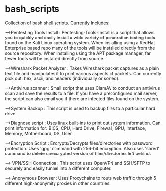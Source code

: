 # bash_scripts

Collection of bash shell scripts. Currently Includes:

-->Pentesting Tools Install : Pentesting-Tools-Install is a script that allows you to quickly and easily install a wide variety of penatration testing tools found on the Kali Linux operating system. When installing using a RedHat Enterprise based repo many of the tools will be installed directly from the source repository. When installing using the APT package manager, far fewer tools will be installed directly from source. 

-->Wireshark Packet Analyzer : Takes Wireshark packet captures as a plain text file and manipulates it to print various aspects of packets. Can currently pick out: hex, ascii, and headers (individually or sorted). 

-->Antivirus scanner : Small script that uses ClamAV to conduct an antivirus scan and save the results to a file. If you have a preconfigured mail server, the script can also email you if there are infected files found on the system. 

-->System Backup : This script is used to backup files to a particular hard drive.

-->Diagnose script : Uses linux built-ins to print out system information. Can print information for: BIOS, CPU, Hard Drive, Firewall, GPU, Interface, Memory, Motherboard, OS, User.

-->Encryption Script : Encrypts/Decrypts files/directories with password protection. Uses 'gpg' command with 256-bit encryption. Also uses 'shred' command to delete unencrypted version of files/directories left behind. 

--> VPN/SSH Connection : This script uses OpenVPN and SSH/SFTP to securely and easily tunnel into a different computer. 

--> Anonymous Browser : Uses Proxychains to route web traffic through 5 different high-anonymity proxies in other countries.  
